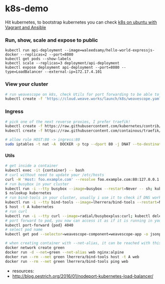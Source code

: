 # k8s-demo
Hit kubernetes, to bootstrap kubernetes you can check [k8s on ubuntu with Vagrant and Ansible](https://github.com/waleedsamy/k8s-ubuntu)

### Run, show, scale and expose to public
```
kubectl run api-deployment --image=waleedsamy/hello-world-expressjs-docker --replicas=2 --port=8080
kubectl get pods --show-labels
kubectl scale --replicas=3 deployment/api-deployment
kubectl expose deployment api-deployment --port=8080 --type=LoadBalancer --external-ip=172.17.4.101
```

### View your cluster
```bash
# run weavescope on k8s, check Utils for port forwarding to be able to access from your browser
kubectl create -f 'https://cloud.weave.works/launch/k8s/weavescope.yaml' --validate=false
```


### Ingress
```bash
# pick one of the next reverse proxies, I prefer traefik!
kubectl create -f https://raw.githubusercontent.com/kubernetes/contrib/master/ingress/controllers/nginx-alpha/rc.yaml
kubectl create -f https://raw.githubusercontent.com/containous/traefik/master/examples/k8s.rc.yaml

# allow rule HOST:80 -> ingress:80
sudo iptables -t nat -A  DOCKER -p tcp --dport 80 -j DNAT --to-destination 10.2.24.18:80

```

#### Utils
```bash
# get inside a container
kubectl exec -it {container} -- bash
# curl without need to update your /etc/hosts
curl -H 'Host: foo.example.com' --resolve foo.example.com:80:127.0.0.1 http://foo.example.com/
# run busybox in your cluster
kubectl run -i --tty busybox --image=busybox --restart=Never -- sh; kubectl delete po busybox
$ nslookup kubernetes
# run bind-tools in your cluster, usually i use it to check if DNS work correclt
kubectl run -i --tty bind-tools --image=lherrera/bind-tools --restart=Never -- sh; kubectl delete po bind-tools
$ host -t A kubernetes
# run curl
kubectl run -i --tty curl --image=radial/busyboxplus:curl; kubectl delete deployments curl
# port forward to pod, you now can access it as if it is running in your machine, usually use it if I need to access service in my browser
kubectl port-forward {pod} 4040
# select pod name
kubectl get pod --selector=weavescope-component=weavescope-app -o jsonpath='{.items..metadata.name}'
```

```bash
# when creating container with --net-alias, it can be reached with this name from other containers in the same network
docker network create green
docker run -d --net=green --net-alias web nginx:alpine
docker run --rm --net green lherrera/bind-tools host -t A web
docker run --rm --net green lherrera/bind-tools ping web
```

* resources:
 * http://blog.oestrich.org/2016/01/nodeport-kubernetes-load-balancer/
